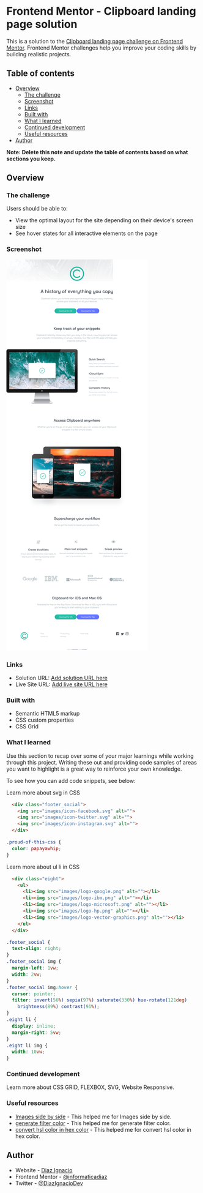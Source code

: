 
# Frontend Mentor - Clipboard landing page solution

This is a solution to the [Clipboard landing page challenge on Frontend Mentor](https://www.frontendmentor.io/challenges/clipboard-landing-page-5cc9bccd6c4c91111378ecb9). Frontend Mentor challenges help you improve your coding skills by building realistic projects. 

## Table of contents

- [Overview](#overview)
  - [The challenge](#the-challenge)
  - [Screenshot](#screenshot)
  - [Links](#links)
  - [Built with](#built-with)
  - [What I learned](#what-i-learned)
  - [Continued development](#continued-development)
  - [Useful resources](#useful-resources)
- [Author](#author)

**Note: Delete this note and update the table of contents based on what sections you keep.**

## Overview

### The challenge

Users should be able to:

- View the optimal layout for the site depending on their device's screen size
- See hover states for all interactive elements on the page

### Screenshot

![](screenshot.png)

### Links

- Solution URL: [Add solution URL here](https://github.com/informaticadiaz/Clipboard-landing-page)
- Live Site URL: [Add live site URL here](https://informaticadiaz.github.io/Clipboard-landing-page/)


### Built with

- Semantic HTML5 markup
- CSS custom properties
- CSS Grid

### What I learned

Use this section to recap over some of your major learnings while working through this project. Writing these out and providing code samples of areas you want to highlight is a great way to reinforce your own knowledge.

To see how you can add code snippets, see below:

Learn more about svg in CSS

```html
  <div class="footer_social">
    <img src="images/icon-facebook.svg" alt="">
    <img src="images/icon-twitter.svg" alt="">
    <img src="images/icon-instagram.svg" alt="">
  </div>  
```

```css
.proud-of-this-css {
  color: papayawhip;
}
```

Learn more about ul li in CSS

```html
  <div class="eight">
    <ul>
      <li><img src="images/logo-google.png" alt=""></li>
      <li><img src="images/logo-ibm.png" alt=""></li>
      <li><img src="images/logo-microsoft.png" alt=""></li>
      <li><img src="images/logo-hp.png" alt=""></li>
      <li><img src="images/logo-vector-graphics.png" alt=""></li>
    </ul>
  </div>
```

```css
.footer_social {
  text-align: right;
}
.footer_social img {
  margin-left: 1vw;
  width: 2vw;
}
.footer_social img:hover {
  cursor: pointer;
  filter: invert(56%) sepia(97%) saturate(330%) hue-rotate(121deg)
    brightness(89%) contrast(91%);
}
.eight li {
  display: inline;
  margin-right: 5vw;
}
.eight li img {
  width: 10vw;
}
```

### Continued development

Learn more about CSS GRID, FLEXBOX, SVG, Website Responsive.

### Useful resources

- [Images side by side](https://www.w3schools.com/howto/tryit.asp?filename=tryhow_css_images_side_by_side) - This helped me for Images side by side.
- [generate filter color](https://codepen.io/sosuke/pen/Pjoqqp) - This helped me for generate filter color.
- [convert hsl color in hex color](https://htmlcolorcodes.com/es/hex-a-rgb/) - This helped me for convert hsl color in hex color.

## Author

- Website - [Diaz Ignacio](https://www.diazignacio.ar)
- Frontend Mentor - [@informaticadiaz](https://www.frontendmentor.io/profile/informaticadiaz)
- Twitter - [@DiazIgnacioDev](https://twitter.com/DiazIgnacioDev)

